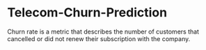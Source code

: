 # Telecom-Churn-Prediction
Churn rate is a metric that describes the number of customers that cancelled or did not renew their subscription with the company.
